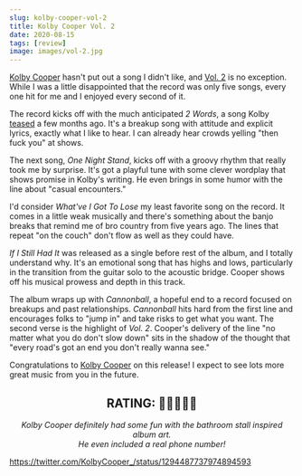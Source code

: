 ```yaml
---
slug: kolby-cooper-vol-2
title: Kolby Cooper Vol. 2
date: 2020-08-15
tags: [review]
image: images/vol-2.jpg
---
```


[Kolby Cooper][kolby-cooper] hasn't put out a song I didn't like, and [Vol. 2][vol-2] is no exception. While I was a little disappointed that the record was only five songs, every one hit for me and I enjoyed every second of it.

The record kicks off with the much anticipated _2 Words_, a song Kolby [teased][teaser] a few months ago. It's a breakup song with attitude and explicit lyrics, exactly what I like to hear. I can already hear crowds yelling "then fuck you" at shows.

The next song, _One Night Stand_, kicks off with a groovy rhythm that really took me by surprise. It's got a playful tune with some clever wordplay that shows promise in Kolby's writing. He even brings in some humor with the line about "casual encounters."

I'd consider _What've I Got To Lose_ my least favorite song on the record. It comes in a little weak musically and there's something about the banjo breaks that remind me of bro country from five years ago. The lines that repeat "on the couch" don't flow as well as they could have.

_If I Still Had It_ was released as a single before rest of the album, and I totally understand why. It's an emotional song that has highs and lows, particularly in the transition from the guitar solo to the acoustic bridge. Cooper shows off his musical prowess and depth in this track.

The album wraps up with _Cannonball_, a hopeful end to a record focused on breakups and past relationships. _Cannonball_ hits hard from the first line and encourages folks to "jump in" and take risks to get what you want. The second verse is the highlight of _Vol. 2_. Cooper's delivery of the line "no matter what you do don't slow down" sits in the shadow of the thought that "every road's got an end you don't really wanna see."

Congratulations to [Kolby Cooper][kolby-cooper] on this release! I expect to see lots more great music from you in the future.

<h2 style="text-align: center">RATING: 🥃🥃🥃🥃🍺</h2>

<p style="text-align: center;"><em>Kolby Cooper definitely had some fun with the bathroom stall inspired album art.<br>He even included a real phone number!</em></p>

https://twitter.com/KolbyCooper_/status/1294487737974894593

[vol-2]: https://open.spotify.com/album/57ZSt2TiKNe3MII9ElrUKp
[kolby-cooper]: https://www.kolbycooper.com
[teaser]: https://www.instagram.com/p/CAp558Gp7Xg
